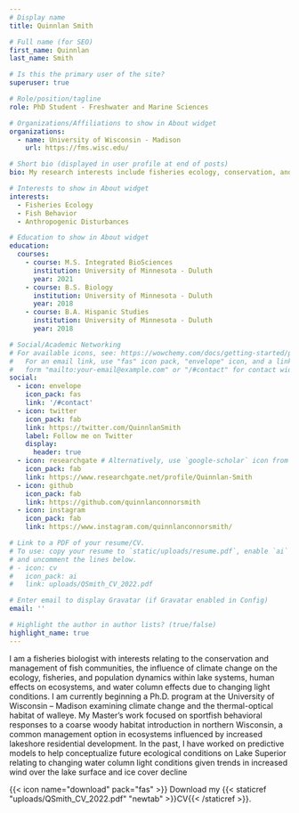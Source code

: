 ```yaml
---
# Display name
title: Quinnlan Smith

# Full name (for SEO)
first_name: Quinnlan
last_name: Smith

# Is this the primary user of the site?
superuser: true

# Role/position/tagline
role: PhD Student - Freshwater and Marine Sciences

# Organizations/Affiliations to show in About widget
organizations:
  - name: University of Wisconsin - Madison
    url: https://fms.wisc.edu/

# Short bio (displayed in user profile at end of posts)
bio: My research interests include fisheries ecology, conservation, and management. 

# Interests to show in About widget
interests:
  - Fisheries Ecology
  - Fish Behavior
  - Anthropogenic Disturbances 

# Education to show in About widget
education:
  courses:
    - course: M.S. Integrated BioSciences 
      institution: University of Minnesota - Duluth
      year: 2021
    - course: B.S. Biology 
      institution: University of Minnesota - Duluth
      year: 2018
    - course: B.A. Hispanic Studies 
      institution: University of Minnesota - Duluth
      year: 2018

# Social/Academic Networking
# For available icons, see: https://wowchemy.com/docs/getting-started/page-builder/#icons
#   For an email link, use "fas" icon pack, "envelope" icon, and a link in the
#   form "mailto:your-email@example.com" or "/#contact" for contact widget.
social:
  - icon: envelope
    icon_pack: fas
    link: '/#contact'
  - icon: twitter
    icon_pack: fab
    link: https://twitter.com/QuinnlanSmith
    label: Follow me on Twitter
    display:
      header: true
  - icon: researchgate # Alternatively, use `google-scholar` icon from `ai` icon pack
    icon_pack: fab
    link: https://www.researchgate.net/profile/Quinnlan-Smith
  - icon: github
    icon_pack: fab
    link: https://github.com/quinnlanconnorsmith
  - icon: instagram
    icon_pack: fab
    link: https://www.instagram.com/quinnlanconnorsmith/

# Link to a PDF of your resume/CV.
# To use: copy your resume to `static/uploads/resume.pdf`, enable `ai` icons in `params.yaml`,
# and uncomment the lines below.
# - icon: cv
#   icon_pack: ai
#   link: uploads/QSmith_CV_2022.pdf

# Enter email to display Gravatar (if Gravatar enabled in Config)
email: ''

# Highlight the author in author lists? (true/false)
highlight_name: true
---
```


I am a fisheries biologist with interests relating to the conservation and management of fish communities, the influence of climate change on the ecology, fisheries, and population dynamics within lake systems, human effects on ecosystems, and water column effects due to changing light conditions. I am currently beginning a Ph.D. program at the University of Wisconsin – Madison examining climate change and the thermal-optical habitat of walleye. My Master’s work focused on sportfish behavioral responses to a coarse woody habitat introduction in northern Wisconsin, a common management option in ecosystems influenced by increased lakeshore residential development. In the past, I have worked on predictive models to help conceptualize future ecological conditions on Lake Superior relating to changing water column light conditions given trends in increased wind over the lake surface and ice cover decline


{{< icon name="download" pack="fas" >}} Download my {{< staticref "uploads/QSmith_CV_2022.pdf" "newtab" >}}CV{{< /staticref >}}.
